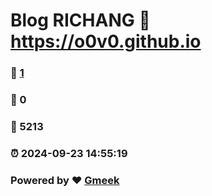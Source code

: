 # Blog RICHANG :link: https://o0v0.github.io 
### :page_facing_up: [1](https://o0v0.github.io/tag.html) 
### :speech_balloon: 0 
### :hibiscus: 5213 
### :alarm_clock: 2024-09-23 14:55:19 
### Powered by :heart: [Gmeek](https://github.com/Meekdai/Gmeek)

